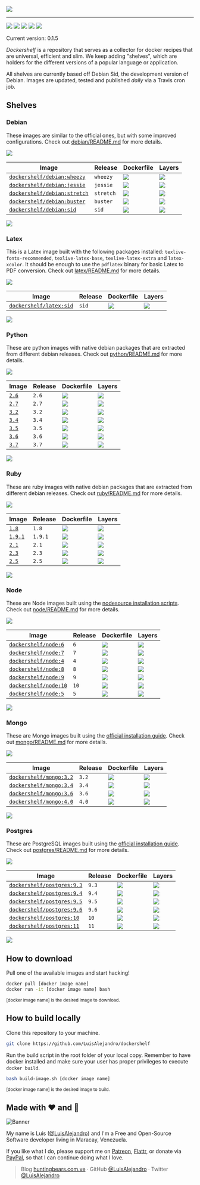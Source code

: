 ![](https://gitcdn.xyz/repo/LuisAlejandro/dockershelf/master/images/banner.svg)

---

[![](https://img.shields.io/github/release/LuisAlejandro/dockershelf.svg)](https://github.com/LuisAlejandro/dockershelf/releases) [![](https://img.shields.io/travis/LuisAlejandro/dockershelf.svg)](https://travis-ci.org/LuisAlejandro/dockershelf) [![](https://img.shields.io/github/issues-raw/LuisAlejandro/dockershelf/in%20progress.svg?label=in%20progress)](https://github.com/LuisAlejandro/dockershelf/issues?q=is%3Aissue+is%3Aopen+label%3A%22in+progress%22) [![](https://badges.gitter.im/LuisAlejandro/dockershelf.svg)](https://gitter.im/LuisAlejandro/dockershelf) [![](https://cla-assistant.io/readme/badge/LuisAlejandro/dockershelf)](https://cla-assistant.io/LuisAlejandro/dockershelf)

Current version: 0.1.5

*Dockershelf* is a repository that serves as a collector for docker recipes that are universal, efficient and slim. We keep adding "shelves", which are holders for the different versions of a popular language or application.

All shelves are currently based off Debian Sid, the development version of Debian. Images are updated, tested and published *daily* via a Travis cron job.

## Shelves

### Debian

These images are similar to the official ones, but with some improved configurations. Check out [debian/README.md](https://github.com/LuisAlejandro/dockershelf/blob/master/debian/README.md) for more details.

![](https://gitcdn.xyz/repo/LuisAlejandro/dockershelf/master/images/table.svg)

|Image  |Release  |Dockerfile  |Layers  |
|-------|---------|------------|--------|
|[`dockershelf/debian:wheezy`](https://hub.docker.com/r/dockershelf/debian)|`wheezy`|[![](https://img.shields.io/badge/-debian%2Fwheezy%2FDockerfile-blue.svg)](https://github.com/LuisAlejandro/dockershelf/blob/master/debian/wheezy/Dockerfile)|[![](https://images.microbadger.com/badges/image/dockershelf/debian:wheezy.svg)](https://microbadger.com/images/dockershelf/debian:wheezy)|
|[`dockershelf/debian:jessie`](https://hub.docker.com/r/dockershelf/debian)|`jessie`|[![](https://img.shields.io/badge/-debian%2Fjessie%2FDockerfile-blue.svg)](https://github.com/LuisAlejandro/dockershelf/blob/master/debian/jessie/Dockerfile)|[![](https://images.microbadger.com/badges/image/dockershelf/debian:jessie.svg)](https://microbadger.com/images/dockershelf/debian:jessie)|
|[`dockershelf/debian:stretch`](https://hub.docker.com/r/dockershelf/debian)|`stretch`|[![](https://img.shields.io/badge/-debian%2Fstretch%2FDockerfile-blue.svg)](https://github.com/LuisAlejandro/dockershelf/blob/master/debian/stretch/Dockerfile)|[![](https://images.microbadger.com/badges/image/dockershelf/debian:stretch.svg)](https://microbadger.com/images/dockershelf/debian:stretch)|
|[`dockershelf/debian:buster`](https://hub.docker.com/r/dockershelf/debian)|`buster`|[![](https://img.shields.io/badge/-debian%2Fbuster%2FDockerfile-blue.svg)](https://github.com/LuisAlejandro/dockershelf/blob/master/debian/buster/Dockerfile)|[![](https://images.microbadger.com/badges/image/dockershelf/debian:buster.svg)](https://microbadger.com/images/dockershelf/debian:buster)|
|[`dockershelf/debian:sid`](https://hub.docker.com/r/dockershelf/debian)|`sid`|[![](https://img.shields.io/badge/-debian%2Fsid%2FDockerfile-blue.svg)](https://github.com/LuisAlejandro/dockershelf/blob/master/debian/sid/Dockerfile)|[![](https://images.microbadger.com/badges/image/dockershelf/debian:sid.svg)](https://microbadger.com/images/dockershelf/debian:sid)|

![](https://gitcdn.xyz/repo/LuisAlejandro/dockershelf/master/images/table.svg)

### Latex

This is a Latex image built with the following packages installed: `texlive-fonts-recommended`, `texlive-latex-base`, `texlive-latex-extra` and `latex-xcolor`. It should be enough to use the `pdflatex` binary for basic Latex to PDF conversion. Check out [latex/README.md](https://github.com/LuisAlejandro/dockershelf/blob/master/latex/README.md) for more details.

![](https://gitcdn.xyz/repo/LuisAlejandro/dockershelf/master/images/table.svg)

|Image  |Release  |Dockerfile  |Layers  |
|-------|---------|------------|--------|
|[`dockershelf/latex:sid`](https://hub.docker.com/r/dockershelf/latex)|`sid`|[![](https://img.shields.io/badge/-latex%2Fsid%2FDockerfile-blue.svg)](https://github.com/LuisAlejandro/dockershelf/blob/master/latex/sid/Dockerfile)|[![](https://images.microbadger.com/badges/image/dockershelf/latex:sid.svg)](https://microbadger.com/images/dockershelf/latex:sid)|

![](https://gitcdn.xyz/repo/LuisAlejandro/dockershelf/master/images/table.svg)

### Python

These are python images with native debian packages that are extracted from different debian releases. Check out [python/README.md](https://github.com/LuisAlejandro/dockershelf/blob/master/python/README.md) for more details.

![](https://gitcdn.xyz/repo/LuisAlejandro/dockershelf/master/images/table.svg)

|Image  |Release  |Dockerfile  |Layers  |
|-------|---------|------------|--------|
|[`2.6`](https://hub.docker.com/r/dockershelf/python)|`2.6`|[![](https://img.shields.io/badge/-python%2F2.6%2FDockerfile-blue.svg)](https://github.com/LuisAlejandro/dockershelf/blob/master/python/2.6/Dockerfile)|[![](https://images.microbadger.com/badges/image/dockershelf/python:2.6.svg)](https://microbadger.com/images/dockershelf/python:2.6)|
|[`2.7`](https://hub.docker.com/r/dockershelf/python)|`2.7`|[![](https://img.shields.io/badge/-python%2F2.7%2FDockerfile-blue.svg)](https://github.com/LuisAlejandro/dockershelf/blob/master/python/2.7/Dockerfile)|[![](https://images.microbadger.com/badges/image/dockershelf/python:2.7.svg)](https://microbadger.com/images/dockershelf/python:2.7)|
|[`3.2`](https://hub.docker.com/r/dockershelf/python)|`3.2`|[![](https://img.shields.io/badge/-python%2F3.2%2FDockerfile-blue.svg)](https://github.com/LuisAlejandro/dockershelf/blob/master/python/3.2/Dockerfile)|[![](https://images.microbadger.com/badges/image/dockershelf/python:3.2.svg)](https://microbadger.com/images/dockershelf/python:3.2)|
|[`3.4`](https://hub.docker.com/r/dockershelf/python)|`3.4`|[![](https://img.shields.io/badge/-python%2F3.4%2FDockerfile-blue.svg)](https://github.com/LuisAlejandro/dockershelf/blob/master/python/3.4/Dockerfile)|[![](https://images.microbadger.com/badges/image/dockershelf/python:3.4.svg)](https://microbadger.com/images/dockershelf/python:3.4)|
|[`3.5`](https://hub.docker.com/r/dockershelf/python)|`3.5`|[![](https://img.shields.io/badge/-python%2F3.5%2FDockerfile-blue.svg)](https://github.com/LuisAlejandro/dockershelf/blob/master/python/3.5/Dockerfile)|[![](https://images.microbadger.com/badges/image/dockershelf/python:3.5.svg)](https://microbadger.com/images/dockershelf/python:3.5)|
|[`3.6`](https://hub.docker.com/r/dockershelf/python)|`3.6`|[![](https://img.shields.io/badge/-python%2F3.6%2FDockerfile-blue.svg)](https://github.com/LuisAlejandro/dockershelf/blob/master/python/3.6/Dockerfile)|[![](https://images.microbadger.com/badges/image/dockershelf/python:3.6.svg)](https://microbadger.com/images/dockershelf/python:3.6)|
|[`3.7`](https://hub.docker.com/r/dockershelf/python)|`3.7`|[![](https://img.shields.io/badge/-python%2F3.7%2FDockerfile-blue.svg)](https://github.com/LuisAlejandro/dockershelf/blob/master/python/3.7/Dockerfile)|[![](https://images.microbadger.com/badges/image/dockershelf/python:3.7.svg)](https://microbadger.com/images/dockershelf/python:3.7)|

![](https://gitcdn.xyz/repo/LuisAlejandro/dockershelf/master/images/table.svg)

### Ruby

These are ruby images with native debian packages that are extracted from different debian releases. Check out [ruby/README.md](https://github.com/LuisAlejandro/dockershelf/blob/master/ruby/README.md) for more details.

![](https://gitcdn.xyz/repo/LuisAlejandro/dockershelf/master/images/table.svg)

|Image  |Release  |Dockerfile  |Layers  |
|-------|---------|------------|--------|
|[`1.8`](https://hub.docker.com/r/dockershelf/ruby)|`1.8`|[![](https://img.shields.io/badge/-ruby%2F1.8%2FDockerfile-blue.svg)](https://github.com/LuisAlejandro/dockershelf/blob/master/ruby/1.8/Dockerfile)|[![](https://images.microbadger.com/badges/image/dockershelf/ruby:1.8.svg)](https://microbadger.com/images/dockershelf/ruby:1.8)|
|[`1.9.1`](https://hub.docker.com/r/dockershelf/ruby)|`1.9.1`|[![](https://img.shields.io/badge/-ruby%2F1.9.1%2FDockerfile-blue.svg)](https://github.com/LuisAlejandro/dockershelf/blob/master/ruby/1.9.1/Dockerfile)|[![](https://images.microbadger.com/badges/image/dockershelf/ruby:1.9.1.svg)](https://microbadger.com/images/dockershelf/ruby:1.9.1)|
|[`2.1`](https://hub.docker.com/r/dockershelf/ruby)|`2.1`|[![](https://img.shields.io/badge/-ruby%2F2.1%2FDockerfile-blue.svg)](https://github.com/LuisAlejandro/dockershelf/blob/master/ruby/2.1/Dockerfile)|[![](https://images.microbadger.com/badges/image/dockershelf/ruby:2.1.svg)](https://microbadger.com/images/dockershelf/ruby:2.1)|
|[`2.3`](https://hub.docker.com/r/dockershelf/ruby)|`2.3`|[![](https://img.shields.io/badge/-ruby%2F2.3%2FDockerfile-blue.svg)](https://github.com/LuisAlejandro/dockershelf/blob/master/ruby/2.3/Dockerfile)|[![](https://images.microbadger.com/badges/image/dockershelf/ruby:2.3.svg)](https://microbadger.com/images/dockershelf/ruby:2.3)|
|[`2.5`](https://hub.docker.com/r/dockershelf/ruby)|`2.5`|[![](https://img.shields.io/badge/-ruby%2F2.5%2FDockerfile-blue.svg)](https://github.com/LuisAlejandro/dockershelf/blob/master/ruby/2.5/Dockerfile)|[![](https://images.microbadger.com/badges/image/dockershelf/ruby:2.5.svg)](https://microbadger.com/images/dockershelf/ruby:2.5)|

![](https://gitcdn.xyz/repo/LuisAlejandro/dockershelf/master/images/table.svg)

### Node

These are Node images built using the [nodesource installation scripts](https://nodejs.org/en/download/package-manager/#debian-and-ubuntu-based-linux-distributions). Check out [node/README.md](https://github.com/LuisAlejandro/dockershelf/blob/master/node/README.md) for more details.

![](https://gitcdn.xyz/repo/LuisAlejandro/dockershelf/master/images/table.svg)

|Image  |Release  |Dockerfile  |Layers  |
|-------|---------|------------|--------|
|[`dockershelf/node:6`](https://hub.docker.com/r/dockershelf/node)|`6`|[![](https://img.shields.io/badge/-node%2F6%2FDockerfile-blue.svg)](https://github.com/LuisAlejandro/dockershelf/blob/master/node/6/Dockerfile)|[![](https://images.microbadger.com/badges/image/dockershelf/node:6.svg)](https://microbadger.com/images/dockershelf/node:6)|
|[`dockershelf/node:7`](https://hub.docker.com/r/dockershelf/node)|`7`|[![](https://img.shields.io/badge/-node%2F7%2FDockerfile-blue.svg)](https://github.com/LuisAlejandro/dockershelf/blob/master/node/7/Dockerfile)|[![](https://images.microbadger.com/badges/image/dockershelf/node:7.svg)](https://microbadger.com/images/dockershelf/node:7)|
|[`dockershelf/node:4`](https://hub.docker.com/r/dockershelf/node)|`4`|[![](https://img.shields.io/badge/-node%2F4%2FDockerfile-blue.svg)](https://github.com/LuisAlejandro/dockershelf/blob/master/node/4/Dockerfile)|[![](https://images.microbadger.com/badges/image/dockershelf/node:4.svg)](https://microbadger.com/images/dockershelf/node:4)|
|[`dockershelf/node:8`](https://hub.docker.com/r/dockershelf/node)|`8`|[![](https://img.shields.io/badge/-node%2F8%2FDockerfile-blue.svg)](https://github.com/LuisAlejandro/dockershelf/blob/master/node/8/Dockerfile)|[![](https://images.microbadger.com/badges/image/dockershelf/node:8.svg)](https://microbadger.com/images/dockershelf/node:8)|
|[`dockershelf/node:9`](https://hub.docker.com/r/dockershelf/node)|`9`|[![](https://img.shields.io/badge/-node%2F9%2FDockerfile-blue.svg)](https://github.com/LuisAlejandro/dockershelf/blob/master/node/9/Dockerfile)|[![](https://images.microbadger.com/badges/image/dockershelf/node:9.svg)](https://microbadger.com/images/dockershelf/node:9)|
|[`dockershelf/node:10`](https://hub.docker.com/r/dockershelf/node)|`10`|[![](https://img.shields.io/badge/-node%2F10%2FDockerfile-blue.svg)](https://github.com/LuisAlejandro/dockershelf/blob/master/node/10/Dockerfile)|[![](https://images.microbadger.com/badges/image/dockershelf/node:10.svg)](https://microbadger.com/images/dockershelf/node:10)|
|[`dockershelf/node:5`](https://hub.docker.com/r/dockershelf/node)|`5`|[![](https://img.shields.io/badge/-node%2F5%2FDockerfile-blue.svg)](https://github.com/LuisAlejandro/dockershelf/blob/master/node/5/Dockerfile)|[![](https://images.microbadger.com/badges/image/dockershelf/node:5.svg)](https://microbadger.com/images/dockershelf/node:5)|

![](https://gitcdn.xyz/repo/LuisAlejandro/dockershelf/master/images/table.svg)

### Mongo

These are Mongo images built using the [official installation guide](https://docs.mongodb.com/manual/tutorial/install-mongodb-on-debian/). Check out [mongo/README.md](https://github.com/LuisAlejandro/dockershelf/blob/master/mongo/README.md) for more details.

![](https://gitcdn.xyz/repo/LuisAlejandro/dockershelf/master/images/table.svg)

|Image  |Release  |Dockerfile  |Layers  |
|-------|---------|------------|--------|
|[`dockershelf/mongo:3.2`](https://hub.docker.com/r/dockershelf/mongo)|`3.2`|[![](https://img.shields.io/badge/-mongo%2F3.2%2FDockerfile-blue.svg)](https://github.com/LuisAlejandro/dockershelf/blob/master/mongo/3.2/Dockerfile)|[![](https://images.microbadger.com/badges/image/dockershelf/mongo:3.2.svg)](https://microbadger.com/images/dockershelf/mongo:3.2)|
|[`dockershelf/mongo:3.4`](https://hub.docker.com/r/dockershelf/mongo)|`3.4`|[![](https://img.shields.io/badge/-mongo%2F3.4%2FDockerfile-blue.svg)](https://github.com/LuisAlejandro/dockershelf/blob/master/mongo/3.4/Dockerfile)|[![](https://images.microbadger.com/badges/image/dockershelf/mongo:3.4.svg)](https://microbadger.com/images/dockershelf/mongo:3.4)|
|[`dockershelf/mongo:3.6`](https://hub.docker.com/r/dockershelf/mongo)|`3.6`|[![](https://img.shields.io/badge/-mongo%2F3.6%2FDockerfile-blue.svg)](https://github.com/LuisAlejandro/dockershelf/blob/master/mongo/3.6/Dockerfile)|[![](https://images.microbadger.com/badges/image/dockershelf/mongo:3.6.svg)](https://microbadger.com/images/dockershelf/mongo:3.6)|
|[`dockershelf/mongo:4.0`](https://hub.docker.com/r/dockershelf/mongo)|`4.0`|[![](https://img.shields.io/badge/-mongo%2F4.0%2FDockerfile-blue.svg)](https://github.com/LuisAlejandro/dockershelf/blob/master/mongo/4.0/Dockerfile)|[![](https://images.microbadger.com/badges/image/dockershelf/mongo:4.0.svg)](https://microbadger.com/images/dockershelf/mongo:4.0)|

![](https://gitcdn.xyz/repo/LuisAlejandro/dockershelf/master/images/table.svg)

### Postgres

These are PostgreSQL images built using the [official installation guide](https://www.postgresql.org/download/linux/debian/). Check out [postgres/README.md](https://github.com/LuisAlejandro/dockershelf/blob/master/postgres/README.md) for more details.

![](https://gitcdn.xyz/repo/LuisAlejandro/dockershelf/master/images/table.svg)

|Image  |Release  |Dockerfile  |Layers  |
|-------|---------|------------|--------|
|[`dockershelf/postgres:9.3`](https://hub.docker.com/r/dockershelf/postgres)|`9.3`|[![](https://img.shields.io/badge/-postgres%2F9.3%2FDockerfile-blue.svg)](https://github.com/LuisAlejandro/dockershelf/blob/master/postgres/9.3/Dockerfile)|[![](https://images.microbadger.com/badges/image/dockershelf/postgres:9.3.svg)](https://microbadger.com/images/dockershelf/postgres:9.3)|
|[`dockershelf/postgres:9.4`](https://hub.docker.com/r/dockershelf/postgres)|`9.4`|[![](https://img.shields.io/badge/-postgres%2F9.4%2FDockerfile-blue.svg)](https://github.com/LuisAlejandro/dockershelf/blob/master/postgres/9.4/Dockerfile)|[![](https://images.microbadger.com/badges/image/dockershelf/postgres:9.4.svg)](https://microbadger.com/images/dockershelf/postgres:9.4)|
|[`dockershelf/postgres:9.5`](https://hub.docker.com/r/dockershelf/postgres)|`9.5`|[![](https://img.shields.io/badge/-postgres%2F9.5%2FDockerfile-blue.svg)](https://github.com/LuisAlejandro/dockershelf/blob/master/postgres/9.5/Dockerfile)|[![](https://images.microbadger.com/badges/image/dockershelf/postgres:9.5.svg)](https://microbadger.com/images/dockershelf/postgres:9.5)|
|[`dockershelf/postgres:9.6`](https://hub.docker.com/r/dockershelf/postgres)|`9.6`|[![](https://img.shields.io/badge/-postgres%2F9.6%2FDockerfile-blue.svg)](https://github.com/LuisAlejandro/dockershelf/blob/master/postgres/9.6/Dockerfile)|[![](https://images.microbadger.com/badges/image/dockershelf/postgres:9.6.svg)](https://microbadger.com/images/dockershelf/postgres:9.6)|
|[`dockershelf/postgres:10`](https://hub.docker.com/r/dockershelf/postgres)|`10`|[![](https://img.shields.io/badge/-postgres%2F10%2FDockerfile-blue.svg)](https://github.com/LuisAlejandro/dockershelf/blob/master/postgres/10/Dockerfile)|[![](https://images.microbadger.com/badges/image/dockershelf/postgres:10.svg)](https://microbadger.com/images/dockershelf/postgres:10)|
|[`dockershelf/postgres:11`](https://hub.docker.com/r/dockershelf/postgres)|`11`|[![](https://img.shields.io/badge/-postgres%2F11%2FDockerfile-blue.svg)](https://github.com/LuisAlejandro/dockershelf/blob/master/postgres/11/Dockerfile)|[![](https://images.microbadger.com/badges/image/dockershelf/postgres:11.svg)](https://microbadger.com/images/dockershelf/postgres:11)|

![](https://gitcdn.xyz/repo/LuisAlejandro/dockershelf/master/images/table.svg)

## How to download

Pull one of the available images and start hacking!

```bash
docker pull [docker image name]
docker run -it [docker image name] bash
```
<sup>[docker image name] is the desired image to download.</sup>

## How to build locally

Clone this repository to your machine.

```bash
git clone https://github.com/LuisAlejandro/dockershelf
```

Run the build script in the root folder of your local copy. Remember to have docker installed and make sure your user has proper privileges to execute `docker build`.

```bash
bash build-image.sh [docker image name]
```

<sup>[docker image name] is the desired image to build.</sup>

## Made with :heart: and :hamburger:

![Banner](http://huntingbears.com.ve/static/img/site/banner.svg)

My name is Luis ([@LuisAlejandro](https://github.com/LuisAlejandro)) and I'm a Free and Open-Source Software developer living in Maracay, Venezuela.

If you like what I do, please support me on [Patreon](https://www.patreon.com/luisalejandro), [Flattr](https://flattr.com/profile/luisalejandro), or donate via [PayPal](https://www.paypal.me/martinezfaneyth), so that I can continue doing what I love.

> Blog [huntingbears.com.ve](http://huntingbears.com.ve) · GitHub [@LuisAlejandro](https://github.com/LuisAlejandro) · Twitter [@LuisAlejandro](https://twitter.com/LuisAlejandro)